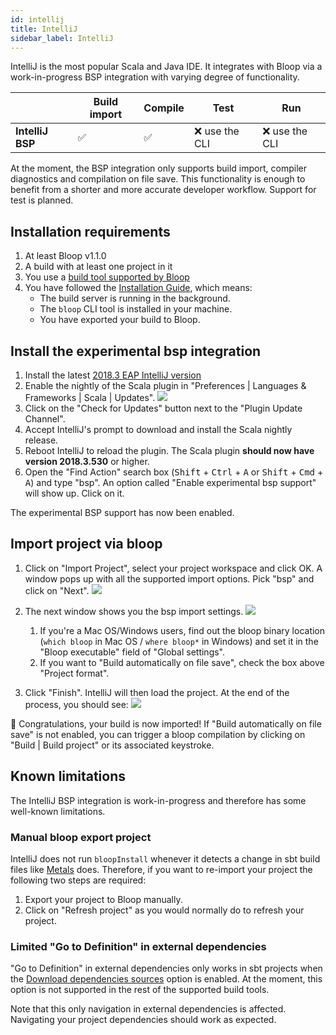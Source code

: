 ```yaml
---
id: intellij
title: IntelliJ
sidebar_label: IntelliJ
---
```


IntelliJ is the most popular Scala and Java IDE. It integrates with Bloop via a work-in-progress BSP
integration with varying degree of functionality.

|                              | Build import | Compile        | Test           | Run            |
| ---------------------------- | ------------ | -------------- | -------------- | -------------- |
| **IntelliJ BSP**             | ✅           | ✅              | ❌ use the CLI | ❌ use the CLI |

At the moment, the BSP integration only supports build import, compiler diagnostics and compilation
on file save. This functionality is enough to benefit from a shorter and more accurate developer
workflow. Support for test is planned.

## Installation requirements

1. At least Bloop v1.1.0
1. A build with at least one project in it
1. You use a [build tool supported by Bloop](build-tools/overview.md)
1. You have followed the [Installation Guide](/bloop/setup), which means:
    * The build server is running in the background.
    * The `bloop` CLI tool is installed in your machine.
    * You have exported your build to Bloop.

## Install the experimental bsp integration

1. Install the latest [2018.3 EAP IntelliJ version](https://www.jetbrains.com/community/eap/)
1. Enable the nightly of the Scala plugin in "Preferences | Languages & Frameworks | Scala | Updates".
   ![](assets/intellij-nightly-plugin.png)
1. Click on the "Check for Updates" button next to the "Plugin Update Channel".
1. Accept IntelliJ's prompt to download and install the Scala nightly release.
1. Reboot IntelliJ to reload the plugin. The Scala plugin **should now have version 2018.3.530** or higher.
1. Open the "Find Action" search box (<kbd>Shift</kbd> + <kbd>Ctrl</kbd> + <kbd>A</kbd> or
<kbd>Shift</kbd> + <kbd>Cmd</kbd> + <kbd>A</kbd>) and type "bsp". An option called "Enable
experimental bsp support" will show up. Click on it.

The experimental BSP support has now been enabled.

## Import project via bloop

1. Click on "Import Project", select your project workspace and click OK. A window pops up with all
   the supported import options. Pick "bsp" and click on "Next". ![](assets/intellij-bsp-import.png)

1. The next window shows you the bsp import settings.
   ![](assets/intellij-bsp-configure.png)

   1. If you're a Mac OS/Windows users, find out the bloop binary location (`which bloop` in Mac OS
   / `where bloop*` in Windows) and set it in the "Bloop executable" field of "Global settings".
   1. If you want to "Build automatically on file save", check the box above "Project format".

1. Click "Finish". IntelliJ will then load the project. At the end of the process, you should see:
   ![](assets/intellij-imported-project.png)

🚀 Congratulations, your build is now imported! If "Build automatically on file save" is not
enabled, you can trigger a bloop compilation by clicking on "Build | Build project" or its
associated keystroke.

## Known limitations

The IntelliJ BSP integration is work-in-progress and therefore has some well-known limitations.

### Manual bloop export project

IntelliJ does not run `bloopInstall` whenever it detects a change in sbt build files like
[Metals](build-tools/metals.md) does. Therefore, if you want to re-import your project the following
two steps are required:

1. Export your project to Bloop manually.
1. Click on "Refresh project" as you would normally do to refresh your project.

### Limited "Go to Definition" in external dependencies

"Go to Definition" in external dependencies only works in sbt projects when the [Download
dependencies sources](build-tools/sbt.md#download-dependencies-sources) option is enabled.
At the moment, this option is not supported in the rest of the supported build tools.

Note that this only navigation in external dependencies is affected. Navigating your project
dependencies should work as expected.
